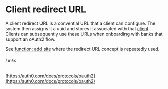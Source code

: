 # Client redirect URL

A client redirect URL is a convential URL that a client can configure.
The system then assigns it a uuid and stores it associated with that [client](client.md) .
Clients can subsequently use these URLs when onboarding with banks that support an oAuth2 flow.

See [function: add site](../functions/add-site.md) where the redirect URL concept is repeatedly used.

###### Links

[https://auth0.com/docs/protocols/oauth2](https://auth0.com/docs/protocols/oauth2)